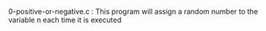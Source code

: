 0-positive-or-negative.c
: This program will assign a random number to the variable n each time it is executed
